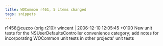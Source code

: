 ```yaml
---
title: WOCommon r461, 5 items changed
tags: snippets
---
```


r1456@cuzco (orig r210): wincent | 2006-12-10 12:05:45 +0100 New unit tests for the NSUserDefaultsController convenience category; add notes for incorporating WOCommon unit tests in other projects' unit tests
